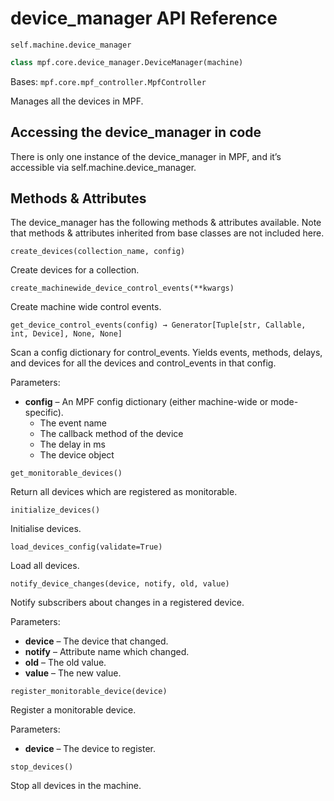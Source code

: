 # device_manager API Reference

`self.machine.device_manager`

``` python
class mpf.core.device_manager.DeviceManager(machine)
```

Bases: `mpf.core.mpf_controller.MpfController`

Manages all the devices in MPF.

## Accessing the device_manager in code

There is only one instance of the device_manager in MPF, and it’s accessible via self.machine.device_manager.

## Methods & Attributes

The device_manager has the following methods & attributes available. Note that methods & attributes inherited from base classes are not included here.

`create_devices(collection_name, config)`

Create devices for a collection.

`create_machinewide_device_control_events(**kwargs)`

Create machine wide control events.

`get_device_control_events(config) → Generator[Tuple[str, Callable, int, Device], None, None]`

Scan a config dictionary for control_events. Yields events, methods, delays, and devices for all the devices and control_events in that config.


Parameters:

* **config** – An MPF config dictionary (either machine-wide or mode- specific).
  * The event name
  * The callback method of the device
  * The delay in ms
  * The device object

`get_monitorable_devices()`

Return all devices which are registered as monitorable.

`initialize_devices()`

Initialise devices.

`load_devices_config(validate=True)`

Load all devices.

`notify_device_changes(device, notify, old, value)`

Notify subscribers about changes in a registered device.

Parameters:

* **device** – The device that changed.
* **notify** – Attribute name which changed.
* **old** – The old value.
* **value** – The new value.

`register_monitorable_device(device)`

Register a monitorable device.

Parameters:

* **device** – The device to register.

`stop_devices()`

Stop all devices in the machine.

